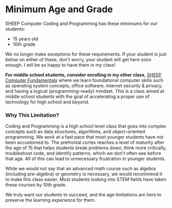 # Minimum Age and Grade

SHEEP Computer Coding and Programming has these minimums for our students:

-   15 years old
-   10th grade

We no longer make exceptions for these requirements. If your student is just below on either of these, don't worry, your student will get here soon enough. I will be so happy to have them in my class!

**For middle school students, consider enrolling in my other class**, [SHEEP Computer Fundamentals](https://sheepcomputerfundamentalsclass.netlify.app/) where we learn foundational computer skills such as operating system concepts, office software, internet security & privacy, and having a logical (programming-ready) mindset. This is a class aimed at middle school students with the goal of accelerating a proper use of technology for high school and beyond.

### Why This Limitation?

Coding and Programming is a high school level class that goes into complex concepts such as data structures, algorithms, and object-oriented programming. We work at a fast pace that most younger students have not been accustomed to. The prefrontal cortex reaches a level of maturity after the age of 15 that helps students break problems down, think more critically, troubleshoot code, and identify patterns, which we don't often see before that age. All of this can lead to unnecessary frustration in younger students.

While we would not say that an advanced math course such as algebra (including pre-algebra) or geometry is necessary, we would recommend it to make this class easier. Most students looking into STEM fields have taken these courses by 10th grade.

We truly want our students to succeed, and the age limitations are here to preserve the learning experience for them.
